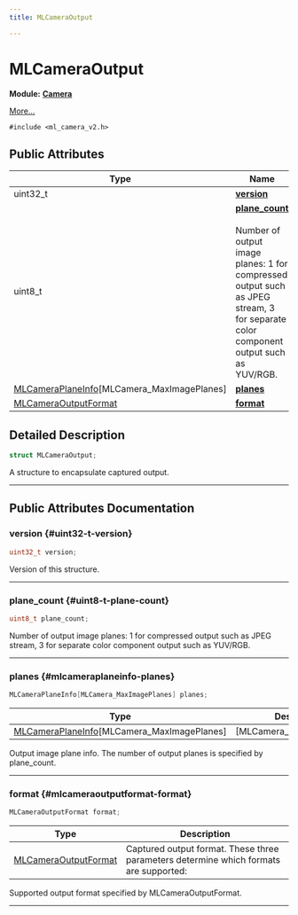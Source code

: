 ```yaml
---
title: MLCameraOutput

---
```


# MLCameraOutput

**Module:** **[Camera](/api-ref/api/Modules/group___camera/group___camera.md)**



 [More...](#detailed-description)


`#include <ml_camera_v2.h>`

## Public Attributes

| Type           | Name           |
| -------------- | -------------- |
| uint32_t | **[version](/api-ref/api/Modules/group___camera/struct_m_l_camera_output.md#uint32-t-version)**  |
| uint8_t | **[plane_count](/api-ref/api/Modules/group___camera/struct_m_l_camera_output.md#uint8-t-plane-count)** <br></br>Number of output image planes:   1 for compressed output such as JPEG stream,   3 for separate color component output such as YUV/RGB.  |
| [MLCameraPlaneInfo](/api-ref/api/Modules/group___camera/struct_m_l_camera_plane_info.md)[MLCamera_MaxImagePlanes] | **[planes](/api-ref/api/Modules/group___camera/struct_m_l_camera_output.md#mlcameraplaneinfo-planes)**  |
| [MLCameraOutputFormat](/api-ref/api/Modules/group___camera/group___camera.md#enums-mlcameraoutputformat) | **[format](/api-ref/api/Modules/group___camera/struct_m_l_camera_output.md#mlcameraoutputformat-format)**  |

## Detailed Description

```cpp
struct MLCameraOutput;
```


A structure to encapsulate captured output. 





-----------
## Public Attributes Documentation

### version {#uint32-t-version}

```cpp
uint32_t version;
```


Version of this structure. 





-----------

### plane_count {#uint8-t-plane-count}

```cpp
uint8_t plane_count;
```

Number of output image planes:   1 for compressed output such as JPEG stream,   3 for separate color component output such as YUV/RGB. 





-----------

### planes {#mlcameraplaneinfo-planes}

```cpp
MLCameraPlaneInfo[MLCamera_MaxImagePlanes] planes;
```



| Type | Description |
|--|--|
| [MLCameraPlaneInfo](/api-ref/api/Modules/group___camera/struct_m_l_camera_plane_info.md)[MLCamera_MaxImagePlanes] | [MLCamera_MaxImagePlanes] |


Output image plane info. The number of output planes is specified by plane_count. 





-----------

### format {#mlcameraoutputformat-format}

```cpp
MLCameraOutputFormat format;
```



| Type | Description |
|--|--|
| [MLCameraOutputFormat](/api-ref/api/Modules/group___camera/group___camera.md#enums-mlcameraoutputformat) | Captured output format. These three parameters determine which formats are supported:  |


Supported output format specified by MLCameraOutputFormat. 





-----------

